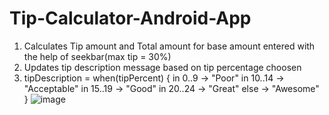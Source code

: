 # Tip-Calculator-Android-App
1. Calculates Tip amount and Total amount for base amount entered with the help of seekbar(max tip = 30%)
2. Updates tip description message based on tip percentage choosen
3. tipDescription = when(tipPercent) {
            in 0..9 -> "Poor"
            in 10..14 -> "Acceptable"
            in 15..19 -> "Good"
            in 20..24 -> "Great"
            else -> "Awesome"
        }
![image](https://github.com/ChallaSumanth/Tip-Calculator-Android-App/assets/62050083/3dbf3ab6-679c-415b-b28b-ec43711ce14a)


